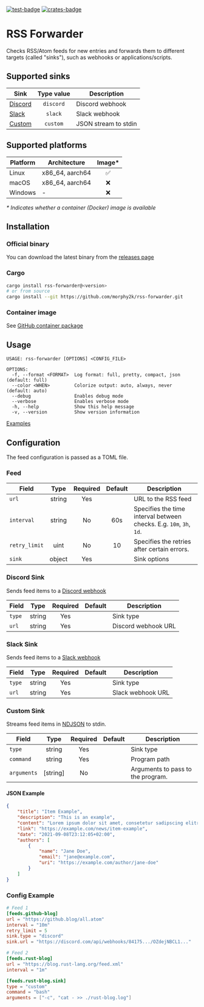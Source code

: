 [![test-badge]][test-workflow]
[![crates-badge]][crates.io]

[test-workflow]: https://github.com/morphy2k/rss-forwarder/actions/workflows/test.yml
[crates.io]: https://crates.io/crates/rss-forwarder
[crates-badge]: https://img.shields.io/crates/v/rss-forwarder
[test-badge]: https://github.com/morphy2k/rss-forwarder/actions/workflows/test.yml/badge.svg

# RSS Forwarder

Checks RSS/Atom feeds for new entries and forwards them to different targets (called "sinks"), such as webhooks or applications/scripts.

## Supported sinks

| Sink        | Type value | Description |
| ------------| :-------: | ----------- |
| [Discord](#discord-sink) | `discord` | Discord webhook |
| [Slack](#slack-sink) | `slack` | Slack webhook |
| [Custom](#custom-sink) | `custom` | JSON stream to stdin |

## Supported platforms

| Platform | Architecture | Image* |
| -------- | ------------ | :----: |
| Linux | x86_64, aarch64 | ✅ |
| macOS | x86_64, aarch64 | ❌ |
| Windows | - | ❌ |

*\* Indicates whether a container (Docker) image is available*

## Installation

### Official binary

You can download the latest binary from the [releases page](https://github.com/morphy2k/rss-forwarder/releases)

### Cargo

```BASH
cargo install rss-forwarder@<version>
# or from source
cargo install --git https://github.com/morphy2k/rss-forwarder.git
```

### Container image

See [GitHub container package](https://github.com/morphy2k/rss-forwarder/pkgs/container/rss-forwarder)

## Usage

```TXT
USAGE: rss-forwarder [OPTIONS] <CONFIG_FILE>

OPTIONS:
  -f, --format <FORMAT>  Log format: full, pretty, compact, json (default: full)
  --color <WHEN>         Colorize output: auto, always, never (default: auto)
  --debug                Enables debug mode
  --verbose              Enables verbose mode
  -h, --help             Show this help message
  -v, --version          Show version information
```

[Examples](example)

## Configuration

The feed configuration is passed as a TOML file.

### Feed

| Field        | Type | Required | Default | Description  |
| -------------|:----:|:--------:|:--------:| ----------- |
| `url`      | string | Yes | | URL to the RSS feed |
| `interval`  | string      | No | 60s |  Specifies the time interval between checks. E.g. `10m`, `3h`, `1d`. |
| `retry_limit` | uint      | No | 10 |  Specifies the retries after certain errors. |
| `sink` | object | Yes | | Sink options |

### Discord Sink

Sends feed items to a [Discord webhook](https://support.discord.com/hc/en-us/articles/228383668-Intro-to-Webhooks)

| Field        | Type | Required | Default | Description  |
| -------------|:----:|:--------:|:--------:| ----------- |
| `type` | string | Yes | | Sink type |
| `url` | string | Yes | | Discord webhook URL |

### Slack Sink

Sends feed items to a [Slack webhook](https://api.slack.com/messaging/webhooks)

| Field        | Type | Required | Default | Description  |
| -------------|:----:|:--------:|:--------:| ----------- |
| `type` | string | Yes | | Sink type |
| `url` | string | Yes | | Slack webhook URL |

### Custom Sink

Streams feed items in [NDJSON](https://en.wikipedia.org/wiki/JSON_streaming#Line-delimited_JSON) to stdin.

| Field        | Type | Required | Default | Description  |
| -------------|:----:|:--------:|:--------:| ----------- |
| `type` | string | Yes | | Sink type |
| `command` | string | Yes | | Program path |
| `arguments` | [string] | No | | Arguments to pass to the program. |

#### JSON Example

```JSON
{
    "title": "Item Example",
    "description": "This is an example",
    "content": "Lorem ipsum dolor sit amet, consetetur sadipscing elitr, sed diam nonumy eirmod tempor invidunt ut labore et dolore magna aliquyam erat, sed diam voluptua.",
    "link": "https://example.com/news/item-example",
    "date": "2021-09-08T23:12:05+02:00",
    "authors": [
        {
            "name": "Jane Doe",
            "email": "jane@example.com",
            "uri": "https://example.com/author/jane-doe"
        }
    ]
}
```

### Config Example

```TOML
# Feed 1
[feeds.github-blog]
url = "https://github.blog/all.atom"
interval = "10m"
retry_limit = 5
sink.type = "discord"
sink.url = "https://discord.com/api/webhooks/84175.../OZdejNBCL1..."

# Feed 2
[feeds.rust-blog]
url = "https://blog.rust-lang.org/feed.xml"
interval = "1m"

[feeds.rust-blog.sink]
type = "custom"
command = "bash"
arguments = ["-c", "cat - >> ./rust-blog.log"]
```
